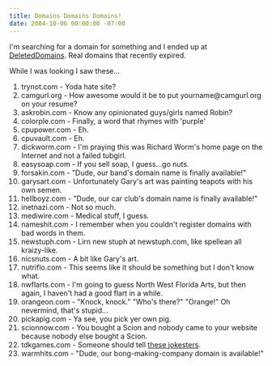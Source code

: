 ```yaml
---
title: Domains Domains Domains!
date: 2004-10-06 00:00:00 -07:00
---
```


<p>
I'm searching for a domain for something and I ended up at <a href="http://www.deleteddomains.com/">DeletedDomains</a>. Real domains that recently expired.
</p>
<p>
While I was looking I saw these...
</p>
<ol>
	<li>trynot.com - Yoda hate site?</li>
	<li>camgurl.org - How awesome would it be to put yourname@camgurl.org on your resume?</li>
	<li>askrobin.com - Know any opinionated guys/girls named Robin?</li>
	<li>colorple.com - Finally, a word that rhymes with 'purple'</li>
	<li>cpupower.com - Eh.</li>
	<li>cpuvault.com - Eh.</li>
	<li>dickworm.com - I'm praying this was Richard Worm's home page on the Internet and not a failed tubgirl.</li>
	<li>easysoap.com - If you sell soap, I guess...go nuts.</li>
	<li>forsakin.com - "Dude, our band's domain name is finally available!"</li>
	<li>garysart.com - Unfortunately Gary's art was painting teapots with his own semen.</li>
	<li>hellboyz.com - "Dude, our car club's domain name is finally available!"</li>
	<li>inetnazi.com - Not so much.</li>
	<li>mediwire.com - Medical stuff, I guess.</li>
	<li>nameshit.com - I remember when you couldn't register domains with bad words in them.</li>
	<li>newstuph.com - Lirn new stuph at newstuph.com, like spellean all kraizy-like.</li>
	<li>nicsnuts.com - A bit like Gary's art.</li>
	<li>nutriflo.com - This seems like it should be something but I don't know what.</li>
	<li>nwflarts.com - I'm going to guess North West Florida Arts, but then again, I haven't had a good flart in a while.</li>
	<li>orangeon.com - "Knock, knock." "Who's there?" "Orange!" Oh nevermind, that's stupid...</li>
	<li>pickapig.com - Ya see, you pick yer own pig.</li>
	<li>scionnow.com - You bought a Scion and nobody came to your website because nobody else bought a Scion.</li>
	<li>tdkgames.com - Someone should tell <a href="http://www.tdk-games.com/en/">these jokesters</a>.</li>
	<li>warmhits.com - "Dude, our bong-making-company domain is available!"</li>
</ol>
